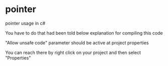 # pointer
pointer usage in c#

You have to do that had been told below explanation for compiling this code 

"Allow unsafe code" parameter should be active at project properties 

You can reach there by right click on your project and then select "Properties"
